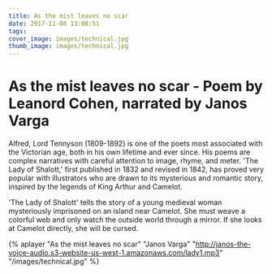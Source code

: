 ```yaml
---
title: As the mist leaves no scar
date: 2017-11-08 13:08:51
tags:
cover_image: images/technical.jpg
thumb_image: images/technical.jpg
---
```

# As the mist leaves no scar - Poem by Leanord Cohen, narrated by Janos Varga

Alfred, Lord Tennyson (1809-1892) is one of the poets most associated with the Victorian age, both in his own lifetime and ever since. His poems are complex narratives with careful attention to image, rhyme, and meter. 'The Lady of Shalott,' first published in 1832 and revised in 1842, has proved very popular with illustrators who are drawn to its mysterious and romantic story, inspired by the legends of King Arthur and Camelot.

'The Lady of Shalott' tells the story of a young medieval woman mysteriously imprisoned on an island near Camelot. She must weave a colorful web and only watch the outside world through a mirror. If she looks at Camelot directly, she will be cursed.

{% aplayer "As the mist leaves no scar" "Janos Varga" "http://janos-the-voice-audio.s3-website-us-west-1.amazonaws.com/lady1.mp3" "/images/technical.jpg"  %}
